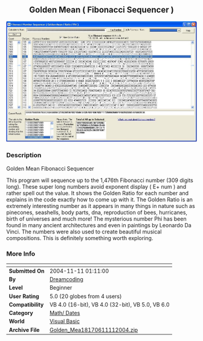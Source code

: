 ﻿<div align="center">

## Golden Mean \( Fibonacci Sequencer \)

<img src="PIC20041111029533910.JPG">
</div>

### Description

Golden Mean Fibonacci Sequencer

This program will sequence up to the 1,476th Fibonacci number (309 digits long). These super long numbers avoid exponent display ( E+ num ) and rather spell out the value. It shows the Golden Ratio for each number and explains in the code exactly how to come up with it. The Golden Ratio is an extremely interesting number as it appears in many things in nature such as pinecones, seashells, body parts, dna, reproduction of bees, hurricanes, birth of universes and much more! The mysterious number Phi has been found in many ancient architectures and even in paintings by Leonardo Da Vinci. The numbers were also used to create beautiful musical compositions. This is definitely something worth exploring.
 
### More Info
 


<span>             |<span>
---                |---
**Submitted On**   |2004-11-11 01:11:00
**By**             |[Dreamcoding](https://github.com/Planet-Source-Code/PSCIndex/blob/master/ByAuthor/dreamcoding.md)
**Level**          |Beginner
**User Rating**    |5.0 (20 globes from 4 users)
**Compatibility**  |VB 4\.0 \(16\-bit\), VB 4\.0 \(32\-bit\), VB 5\.0, VB 6\.0
**Category**       |[Math/ Dates](https://github.com/Planet-Source-Code/PSCIndex/blob/master/ByCategory/math-dates__1-37.md)
**World**          |[Visual Basic](https://github.com/Planet-Source-Code/PSCIndex/blob/master/ByWorld/visual-basic.md)
**Archive File**   |[Golden\_Mea18170611112004\.zip](https://github.com/Planet-Source-Code/dreamcoding-golden-mean-fibonacci-sequencer__1-57196/archive/master.zip)








